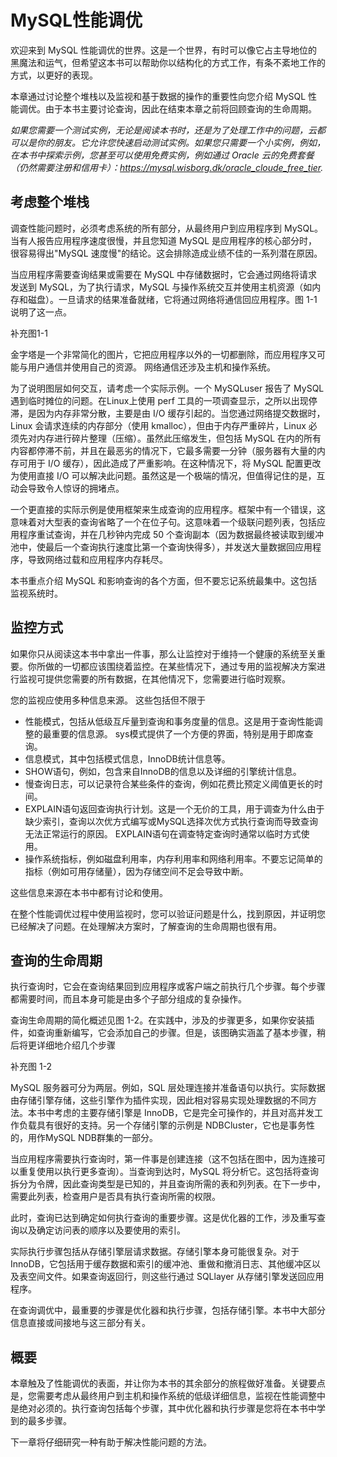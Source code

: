 # MySQL性能调优

欢迎来到 MySQL 性能调优的世界。这是一个世界，有时可以像它占主导地位的黑魔法和运气，但希望这本书可以帮助你以结构化的方式工作，有条不紊地工作的方式，以更好的表现。

本章通过讨论整个堆栈以及监视和基于数据的操作的重要性向您介绍 MySQL 性能调优。由于本书主要讨论查询，因此在结束本章之前将回顾查询的生命周期。

*如果您需要一个测试实例，无论是阅读本书时，还是为了处理工作中的问题，云都可以是你的朋友。它允许您快速启动测试实例。如果您只需要一个小实例，例如，在本书中探索示例，您甚至可以使用免费实例，例如通过 Oracle 云的免费套餐（仍然需要注册和信用卡）：https://mysql.wisborg.dk/oracle_cloude_free_tier.*

## 考虑整个堆栈

调查性能问题时，必须考虑系统的所有部分，从最终用户到应用程序到 MySQL。当有人报告应用程序速度很慢，并且您知道 MySQL 是应用程序的核心部分时，很容易得出"MySQL 速度慢"的结论。这会排除造成业绩不佳的一系列潜在原因。

当应用程序需要查询结果或需要在 MySQL 中存储数据时，它会通过网络将请求发送到 MySQL，为了执行请求，MySQL 与操作系统交互并使用主机资源（如内存和磁盘）。一旦请求的结果准备就绪，它将通过网络将通信回应用程序。图 1-1 说明了这一点。

补充图1-1

金字塔是一个非常简化的图片，它把应用程序以外的一切都删除，而应用程序又可能与用户通信并使用自己的资源。 网络通信还涉及主机和操作系统。

为了说明图层如何交互，请考虑一个实际示例。一个 MySQLuser 报告了 MySQL 遇到临时摊位的问题。在Linux上使用 perf 工具的一项调查显示，之所以出现停滞，是因为内存非常分散，主要是由 I/O 缓存引起的。当您通过网络提交数据时，Linux 会请求连续的内存部分（使用 kmalloc），但由于内存严重碎片，Linux 必须先对内存进行碎片整理（压缩）。虽然此压缩发生，但包括 MySQL 在内的所有内容都停滞不前，并且在最恶劣的情况下，它最多需要一分钟（服务器有大量的内存可用于 I/O 缓存），因此造成了严重影响。在这种情况下，将 MySQL 配置更改为使用直接 I/O 可以解决此问题。虽然这是一个极端的情况，但值得记住的是，互动会导致令人惊讶的拥堵点。

一个更直接的实际示例是使用框架来生成查询的应用程序。框架中有一个错误，这意味着对大型表的查询省略了一个在位子句。这意味着一个级联问题列表，包括应用程序重试查询，并在几秒钟内完成 50 个查询副本（因为数据最终被读取到缓冲池中，使最后一个查询执行速度比第一个查询快得多），并发送大量数据回应用程序，导致网络过载和应用程序内存耗尽。

本书重点介绍 MySQL 和影响查询的各个方面，但不要忘记系统最集中。这包括监视系统时。

## 监控方式

如果你只从阅读这本书中拿出一件事，那么让监控对于维持一个健康的系统至关重要。你所做的一切都应该围绕着监控。在某些情况下，通过专用的监视解决方案进行监视可提供您需要的所有数据，在其他情况下，您需要进行临时观察。

您的监视应使用多种信息来源。 这些包括但不限于

- 性能模式，包括从低级互斥量到查询和事务度量的信息。这是用于查询性能调整的最重要的信息源。 sys模式提供了一个方便的界面，特别是用于即席查询。
- 信息模式，其中包括模式信息，InnoDB统计信息等。
- SHOW语句，例如，包含来自InnoDB的信息以及详细的引擎统计信息。
- 慢查询日志，可以记录符合某些条件的查询，例如花费比预定义阈值更长的时间。
- EXPLAIN语句返回查询执行计划。这是一个无价的工具，用于调查为什么由于缺少索引，查询以次优方式编写或MySQL选择次优方式执行查询而导致查询无法正常运行的原因。 EXPLAIN语句在调查特定查询时通常以临时方式使用。
- 操作系统指标，例如磁盘利用率，内存利用率和网络利用率。不要忘记简单的指标（例如可用存储量），因为存储空间不足会导致中断。



这些信息来源在本书中都有讨论和使用。

在整个性能调优过程中使用监视时，您可以验证问题是什么，找到原因，并证明您已经解决了问题。在处理解决方案时，了解查询的生命周期也很有用。

## 查询的生命周期

执行查询时，它会在查询结果回到应用程序或客户端之前执行几个步骤。每个步骤都需要时间，而且本身可能是由多个子部分组成的复杂操作。

查询生命周期的简化概述见图 1-2。在实践中，涉及的步骤更多，如果你安装插件，如查询重新编写，它会添加自己的步骤。但是，该图确实涵盖了基本步骤，稍后将更详细地介绍几个步骤

补充图 1-2

MySQL 服务器可分为两层。例如，SQL 层处理连接并准备语句以执行。实际数据由存储引擎存储，这些引擎作为插件实现，因此相对容易实现处理数据的不同方法。本书中考虑的主要存储引擎是 InnoDB，它是完全可操作的，并且对高并发工作负载具有很好的支持。另一个存储引擎的示例是 NDBCluster，它也是事务性的，用作MySQL NDB群集的一部分。

当应用程序需要执行查询时，第一件事是创建连接（这不包括在图中，因为连接可以重复使用以执行更多查询）。当查询到达时，MySQL 将分析它。这包括将查询拆分为令牌，因此查询类型是已知的，并且查询所需的表和列列表。在下一步中，需要此列表，检查用户是否具有执行查询所需的权限。

此时，查询已达到确定如何执行查询的重要步骤。这是优化器的工作，涉及重写查询以及确定访问表的顺序以及要使用的索引。

实际执行步骤包括从存储引擎层请求数据。存储引擎本身可能很复杂。对于 InnoDB，它包括用于缓存数据和索引的缓冲池、重做和撤消日志、其他缓冲区以及表空间文件。如果查询返回行，则这些行通过 SQLlayer 从存储引擎发送回应用程序。

在查询调优中，最重要的步骤是优化器和执行步骤，包括存储引擎。本书中大部分信息直接或间接地与这三部分有关。

## 概要

本章触及了性能调优的表面，并让你为本书的其余部分的旅程做好准备。关键要点是，您需要考虑从最终用户到主机和操作系统的低级详细信息，监视在性能调整中是绝对必须的。执行查询包括每个步骤，其中优化器和执行步骤是您将在本书中学到的最多步骤。

下一章将仔细研究一种有助于解决性能问题的方法。